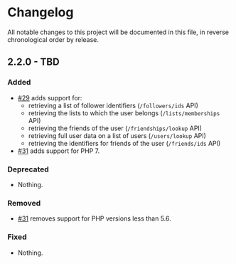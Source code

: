# Changelog

All notable changes to this project will be documented in this file, in reverse chronological order by release.

## 2.2.0 - TBD

### Added

- [#29](https://github.com/zendframework/ZendService_Twitter/pull/29) adds
  support for:
  - retrieving a list of follower identifiers (`/followers/ids` API)
  - retrieving the lists to which the user belongs (`/lists/memberships` API)
  - retrieving the friends of the user (`/friendships/lookup` API)
  - retrieving full user data on a list of users (`/users/lookup` API)
  - retrieving the identifiers for friends of the user (`/friends/ids` API)
- [#31](https://github.com/zendframework/ZendService_Twitter/pull/31) adds
  support for PHP 7.

### Deprecated

- Nothing.

### Removed

- [#31](https://github.com/zendframework/ZendService_Twitter/pull/31) removes
  support for PHP versions less than 5.6.

### Fixed

- Nothing.
